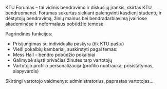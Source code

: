 KTU Forumas – tai vidinis bendravimo ir diskusijų įrankis, skirtas KTU bendruomenei. Forumas sukurtas siekiant palengvinti kasdienį studentų ir dėstytojų bendravimą, žinių mainus bei bendradarbiavimą įvairiose akademinėse ir neformalaus pobūdžio temose.

Pagrindinės funkcijos:

* Prisijungimas su individualia paskyra (tik KTU paštu)
* Vieši pokalbių kambariai, suskirstyti pagal temas:
* Mess Hall – bendro pobūdžio pokalbiai
* Galimybė siųsti privačias žinutes tarp vartotojų
* Vartotojo profilio personalizacija (profilio nuotrauka, prisistatymas, slapyvardis)

Skirtingi vartotojo vaidmenys: administratorius, paprastas vartotojas...

